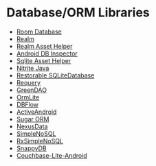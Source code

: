 
Database/ORM Libraries
======================

* [Room Database](https://developer.android.com/reference/androidx/room/RoomDatabase)
* [Realm](https://github.com/realm/realm-java)
* [Realm Asset Helper](https://github.com/eggheadgames/android-realm-asset-helper)
* [Android DB Inspector](https://github.com/infinum/android_dbinspector)
* [Sqlite Asset Helper](https://github.com/jgilfelt/android-sqlite-asset-helper)
* [Nitrite Java](https://github.com/nitrite/nitrite-java)
* [Restorable SQLiteDatabase](https://github.com/yaa110/RestorableSQLiteDatabase)
* [Requery](https://github.com/requery/requery)
* [GreenDAO](https://greenrobot.org/greendao/)
* [OrmLite](http://ormlite.com/)
* [DBFlow](https://github.com/agrosner/DBFlow)
* [ActiveAndroid](http://www.activeandroid.com)
* [Sugar ORM](http://satyan.github.io/sugar/)
* [NexusData](https://github.com/dkharrat/NexusData)
* [SimpleNoSQL](https://github.com/Jearil/SimpleNoSQL)
* [RxSimpleNoSQL](https://github.com/xmartlabs/RxSimpleNoSQL)
* [SnappyDB](https://github.com/nhachicha/SnappyDB)
* [Couchbase-Lite-Android](https://github.com/couchbase/couchbase-lite-android)

